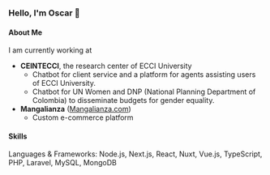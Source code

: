 ### Hello, I'm Oscar 👋

#### About Me
I am currently working at
- **CEINTECCI**, the research center of ECCI University
  - Chatbot for client service and a platform for agents assisting users of ECCI University.
  - Chatbot for UN Women and DNP (National Planning Department of Colombia) to disseminate budgets for gender equality.
- **Mangalianza** ([Mangalianza.com](mangalianza.com))
  - Custom e-commerce platform

#### Skills
Languages & Frameworks: Node.js, Next.js, React, Nuxt, Vue.js, TypeScript, PHP, Laravel, MySQL, MongoDB

